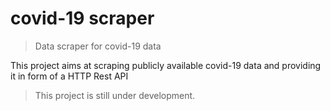 # covid-19 scraper
> Data scraper for covid-19 data


This project aims at scraping publicly available covid-19 data and providing it in form of a HTTP Rest API

> This project is still under development.
